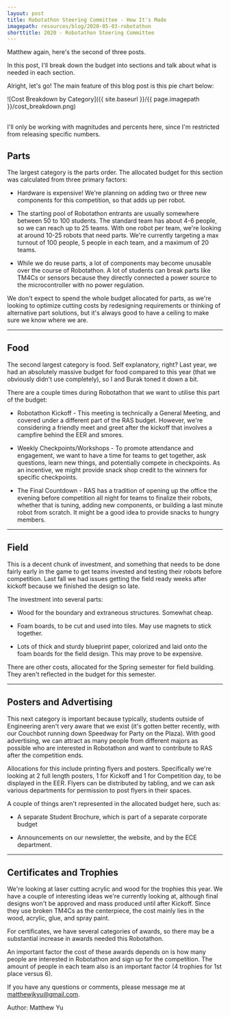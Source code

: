 ```yaml
---
layout: post
title: Robotathon Steering Committee - How It's Made
imagepath: resources/blog/2020-05-03-robotathon
shorttitle: 2020 - Robotathon Steering Committee
---
```

Matthew again, here's the second of three posts.

In this post, I'll break down the budget into sections and talk about what is needed in each section.

Alright, let's go! The main feature of this blog post is this pie chart below:

![Cost Breakdown by Category]({{ site.baseurl }}/{{ page.imagepath }}/cost_breakdown.png)

<br>I'll only be working with magnitudes and percents here, since I'm restricted from releasing specific numbers.

## Parts

The largest category is the parts order. The allocated budget for this section was calculated from three primary factors:

* Hardware is expensive! We're planning on adding two or three new components for this competition, so that adds up per robot.

* The starting pool of Robotathon entrants are usually somewhere between 50 to 100 students. The standard team has about 4-6 people, so we can reach up to 25 teams. With one robot per team, we're looking at around 10-25 robots that need parts. We're currently targeting a max turnout of 100 people, 5 people in each team, and a maximum of 20 teams.

* While we do reuse parts, a lot of components may become unusable over the course of Robotathon. A lot of students can break parts like TM4Cs or sensors because they directly connected a power source to the microcontroller with no power regulation.

We don't expect to spend the whole budget allocated for parts, as we're looking to optimize cutting costs by redesigning requirements or thinking of alternative part solutions, but it's always good to have a ceiling to make sure we know where we are.

---

## Food

The second largest category is food. Self explanatory, right? Last year, we had an absolutely massive budget for food compared to this year (that we obviously didn't use completely), so I and Burak toned it down a bit.

There are a couple times during Robotathon that we want to utilise this part of the budget:

* Robotathon Kickoff - This meeting is technically a General Meeting, and covered under a different part of the RAS budget. However, we're considering a friendly meet and greet after the kickoff that involves a campfire behind the EER and smores.

* Weekly Checkpoints/Workshops - To promote attendance and engagement, we want to have a time for teams to get together, ask questions, learn new things, and potentially compete in checkpoints. As an incentive, we might provide snack shop credit to the winners for specific checkpoints.

* The Final Countdown - RAS has a tradition of opening up the office the evening before competition all night for teams to finalize their robots, whether that is tuning, adding new components, or building a last minute robot from scratch. It might be a good idea to provide snacks to hungry members.

---

## Field

This is a decent chunk of investment, and something that needs to be done fairly early in the game to get teams invested and testing their robots before competition. Last fall we had issues getting the field ready weeks after kickoff because we finished the design so late.

The investment into several parts:

* Wood for the boundary and extraneous structures. Somewhat cheap.

* Foam boards, to be cut and used into tiles. May use magnets to stick together.

* Lots of thick and sturdy blueprint paper, colorized and laid onto the foam boards for the field design. This may prove to be expensive.

There are other costs, allocated for the Spring semester for field building. They aren't reflected in the budget for this semester.

---

## Posters and Advertising

This next category is important because typically, students outside of Engineering aren't very aware that we exist (it's gotten better recently, with our Couchbot running down Speedway for Party on the Plaza). With good advertising, we can attract as many people from different majors as possible who are interested in Robotathon and want to contribute to RAS after the competition ends.

Allocations for this include printing flyers and posters. Specifically we're looking at 2 full length posters, 1 for Kickoff and 1 for Competition day, to be displayed in the EER. Flyers can be distributed by tabling, and we can ask various departments for permission to post flyers in their spaces.

A couple of things aren't represented in the allocated budget here, such as:

* A separate Student Brochure, which is part of a separate corporate budget

* Announcements on our newsletter, the website, and by the ECE department.

---

## Certificates and Trophies

We're looking at laser cutting acrylic and wood for the trophies this year. We have a couple of interesting ideas we're currently looking at, although final designs won't be approved and mass produced until after Kickoff. Since they use broken TM4Cs as the centerpiece, the cost mainly lies in the wood, acrylic, glue, and spray paint.

For certificates, we have several categories of awards, so there may be a substantial increase in awards needed this Robotathon.

An important factor the cost of these awards depends on is how many people are interested in Robotathon and sign up for the competition. The amount of people in each team also is an important factor (4 trophies for 1st place versus 6).

If you have any questions or comments, please message me at matthewjkyu@gmail.com.

Author: Matthew Yu
